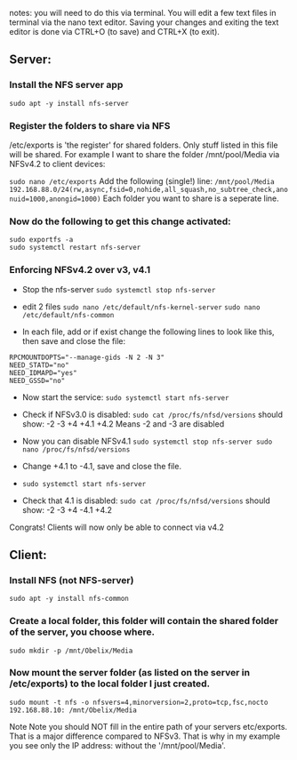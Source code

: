 notes: you will need to do this via terminal. 
You will edit a few text files in terminal via the nano text editor.
Saving your changes and exiting the text editor is done via 
CTRL+O (to save) and CTRL+X (to exit).

## Server:

### Install the NFS server app
`sudo apt -y install nfs-server`

### Register the folders to share via NFS
/etc/exports is 'the register' for shared folders. Only stuff listed in this file will be shared.
For example I want to share the folder /mnt/pool/Media via NFSv4.2 to client devices:

`sudo nano /etc/exports`
Add the following (single!) line:
`/mnt/pool/Media    192.168.88.0/24(rw,async,fsid=0,nohide,all_squash,no_subtree_check,anonuid=1000,anongid=1000)`
Each folder you want to share is a seperate line.

### Now do the following to get this change activated:
```
sudo exportfs -a
sudo systemctl restart nfs-server
```


### Enforcing NFSv4.2 over v3, v4.1
- Stop the nfs-server
`sudo systemctl stop nfs-server`

- edit 2 files 
`sudo nano /etc/default/nfs-kernel-server`
`sudo nano /etc/default/nfs-common`

- In each file, add or if exist change the following lines to look like this, then save and close the file: 
```RPCNFSDOPTS="-N 2 -N 3"
RPCMOUNTDOPTS="--manage-gids -N 2 -N 3"
NEED_STATD="no"
NEED_IDMAPD="yes"
NEED_GSSD="no"
```

- Now start the service:
`sudo systemctl start nfs-server`

- Check if NFSv3.0 is disabled:
`sudo cat /proc/fs/nfsd/versions`
should show:
-2 -3 +4 +4.1 +4.2
Means -2 and -3 are disabled

- Now you can disable NFSv4.1
`sudo systemctl stop nfs-server
sudo nano /proc/fs/nfsd/versions`

- Change +4.1 to -4.1, save and close the file.

- `sudo systemctl start nfs-server`

- Check that 4.1 is disabled:
`sudo cat /proc/fs/nfsd/versions`
should show:
-2 -3 +4 -4.1 +4.2

Congrats! Clients will now only be able to connect via v4.2


## Client: 

### Install NFS (not NFS-server)
`sudo apt -y install nfs-common`

### Create a local folder, this folder will contain the shared folder of the server, you choose where.
`sudo mkdir -p /mnt/Obelix/Media`

### Now mount the server folder (as listed on the server in /etc/exports) to the local folder I just created.
`sudo mount -t nfs -o nfsvers=4,minorversion=2,proto=tcp,fsc,nocto 192.168.88.10: /mnt/Obelix/Media`

Note
Note you should NOT fill in the entire path of your servers etc/exports. That is a major difference compared to NFSv3. 
That is why in my example you see only the IP address: without the '/mnt/pool/Media'. 
